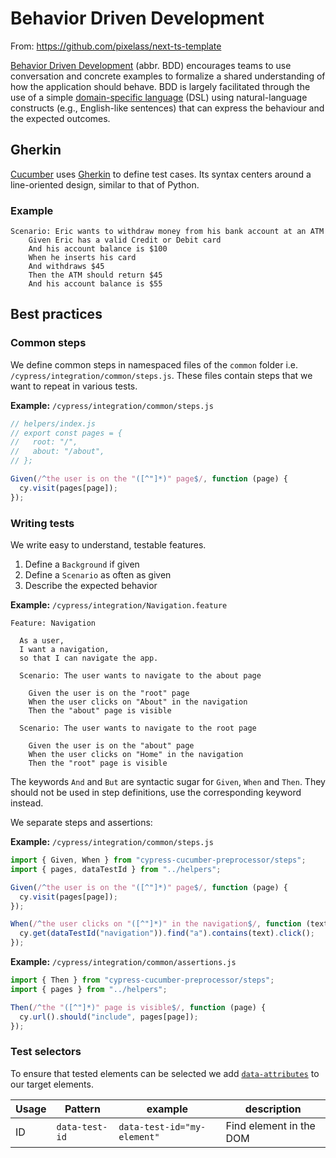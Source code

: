 # Behavior Driven Development

From: https://github.com/pixelass/next-ts-template

[Behavior Driven Development](https://en.wikipedia.org/wiki/Behavior-driven_development) (abbr. BDD)
encourages teams to use conversation and concrete examples to formalize a shared understanding of
how the application should behave. BDD is largely facilitated through the use of a simple
[domain-specific language](https://en.wikipedia.org/wiki/Domain-specific_language) (DSL) using
natural-language constructs (e.g., English-like sentences) that can express the behaviour and the
expected outcomes.

## Gherkin

[Cucumber](https://cucumber.io/) uses
[Gherkin](<https://en.wikipedia.org/wiki/Cucumber_(software)#Gherkin_language>) to define test cases.
Its syntax centers around a line-oriented design, similar to that of Python.

### Example

```gherkin
Scenario: Eric wants to withdraw money from his bank account at an ATM
	Given Eric has a valid Credit or Debit card
	And his account balance is $100
	When he inserts his card
	And withdraws $45
	Then the ATM should return $45
	And his account balance is $55
```

## Best practices

### Common steps

We define common steps in namespaced files of the `common` folder i.e.
`/cypress/integration/common/steps.js`. These files contain steps that we want to repeat in
various tests.

**Example:** `/cypress/integration/common/steps.js`

```js
// helpers/index.js
// export const pages = {
//   root: "/",
//   about: "/about",
// };

Given(/^the user is on the "([^"]*)" page$/, function (page) {
  cy.visit(pages[page]);
});
```

### Writing tests

We write easy to understand, testable features.

1. Define a `Background` if given
1. Define a `Scenario` as often as given
1. Describe the expected behavior

**Example:** `/cypress/integration/Navigation.feature`

```gherkin
Feature: Navigation

  As a user,
  I want a navigation,
  so that I can navigate the app.

  Scenario: The user wants to navigate to the about page

    Given the user is on the "root" page
    When the user clicks on "About" in the navigation
    Then the "about" page is visible

  Scenario: The user wants to navigate to the root page

    Given the user is on the "about" page
    When the user clicks on "Home" in the navigation
    Then the "root" page is visible

```

The keywords `And` and `But` are syntactic sugar for `Given`, `When` and `Then`. They should not be
used in step definitions, use the corresponding keyword instead.

We separate steps and assertions:

**Example:** `/cypress/integration/common/steps.js`

```js
import { Given, When } from "cypress-cucumber-preprocessor/steps";
import { pages, dataTestId } from "../helpers";

Given(/^the user is on the "([^"]*)" page$/, function (page) {
  cy.visit(pages[page]);
});

When(/^the user clicks on "([^"]*)" in the navigation$/, function (text) {
  cy.get(dataTestId("navigation")).find("a").contains(text).click();
});

```

**Example:** `/cypress/integration/common/assertions.js`

```js
import { Then } from "cypress-cucumber-preprocessor/steps";
import { pages } from "../helpers";

Then(/^the "([^"]*)" page is visible$/, function (page) {
  cy.url().should("include", pages[page]);
});

```

### Test selectors

To ensure that tested elements can be selected we add
[`data-attributes`](https://developer.mozilla.org/en-US/docs/Learn/HTML/Howto/Use_data_attributes)
to our target elements.

| Usage  | Pattern           | example                     | description                  |
| ------ | ----------------- | --------------------------- | ---------------------------- |
| ID     | `data-test-id`    | `data-test-id="my-element"` | Find element in the DOM      |
